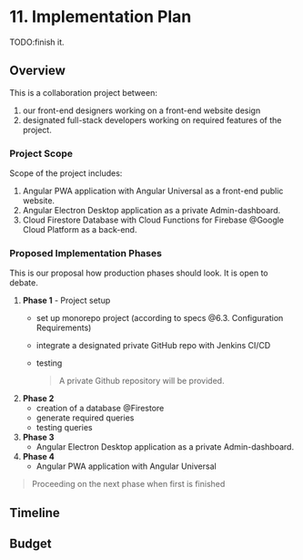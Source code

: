 # 11. Implementation Plan

TODO:finish it.

## Overview

This is a collaboration project between:

1. our front-end designers working on a front-end website design
2. designated full-stack developers working on required features of the project.

### Project Scope

Scope of the project includes:

1. Angular PWA application with Angular Universal as a front-end public website.
2. Angular Electron Desktop application as a private Admin-dashboard.
3. Cloud Firestore Database with Cloud Functions for Firebase @Google Cloud Platform as a back-end.

### Proposed Implementation Phases

This is our proposal how production phases should look. It is open to debate.

1. **Phase 1** - Project setup
   * set up monorepo project \(according to specs @6.3. Configuration Requirements\)
   * integrate a designated private GitHub repo with Jenkins CI/CD
   * testing

     > A private Github repository will be provided.
2. **Phase 2**
   * creation of a database @Firestore
   * generate required queries
   * testing queries
3. **Phase 3**
   * Angular Electron Desktop application as a private Admin-dashboard.
4. **Phase 4**
   * Angular PWA application with Angular Universal

> Proceeding on the next phase when first is finished

## Timeline

## Budget

